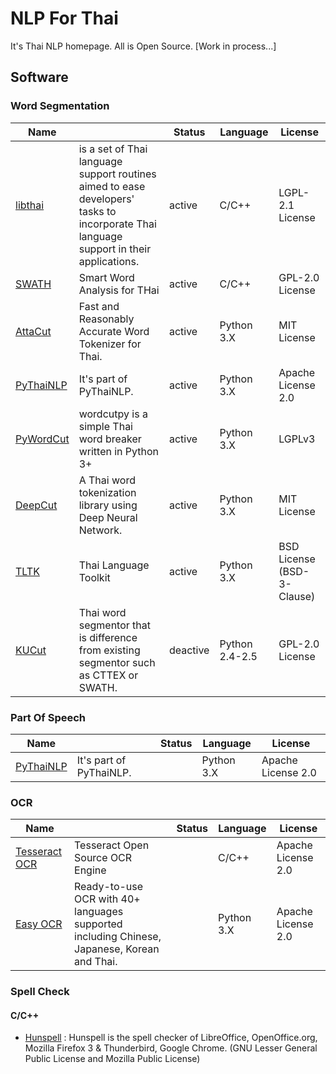 # NLP For Thai

It's Thai NLP homepage. All is Open Source. [Work in process...]

## Software

### Word Segmentation

| Name                                                |                                                              | Status   | Language       | License                    |
| --------------------------------------------------- | ------------------------------------------------------------ | -------- | -------------- | -------------------------- |
| [libthai](https://github.com/tlwg/libthai)          | is a set of Thai language support routines aimed to ease developers' tasks to incorporate Thai language support in their applications. | active   | C/C++          | LGPL-2.1 License           |
| [SWATH](https://github.com/tlwg/swath)              | Smart Word Analysis for THai                                 | active   | C/C++          | GPL-2.0 License            |
| [AttaCut](https://github.com/PyThaiNLP/attacut)     | Fast and Reasonably Accurate Word Tokenizer for Thai.        | active   | Python 3.X     | MIT License                |
| [PyThaiNLP](https://github.com/PyThaiNLP/pythainlp) | It's part of PyThaiNLP.                                      | active   | Python 3.X     | Apache License 2.0         |
| [PyWordCut](https://github.com/veer66/wordcutpy)    | wordcutpy is a simple Thai word breaker written in Python 3+ | active   | Python 3.X     | LGPLv3                     |
| [DeepCut](https://github.com/rkcosmos/deepcut)      | A Thai word tokenization library using Deep Neural Network.  | active   | Python 3.X     | MIT License                |
| [TLTK](https://pypi.org/project/tltk/)              | Thai Language Toolkit                                        | active   | Python 3.X     | BSD License (BSD-3-Clause) |
| [KUCut](https://github.com/Thanabhat/KUCut)         | Thai word segmentor that is difference from existing segmentor such as CTTEX or SWATH. | deactive | Python 2.4-2.5 | GPL-2.0 License            |

### Part Of Speech

| Name                                                |                         | Status | Language   | License            |
| --------------------------------------------------- | ----------------------- | ------ | ---------- | ------------------ |
| [PyThaiNLP](https://github.com/PyThaiNLP/pythainlp) | It's part of PyThaiNLP. |        | Python 3.X | Apache License 2.0 |

### OCR

| Name                                                        |                                                              | Status | Language   | License            |
| ----------------------------------------------------------- | ------------------------------------------------------------ | ------ | ---------- | ------------------ |
| [Tesseract OCR](https://github.com/tesseract-ocr/tesseract) | Tesseract Open Source OCR Engine                             |        | C/C++      | Apache License 2.0 |
| [Easy OCR](https://github.com/JaidedAI/EasyOCR)             | Ready-to-use OCR with 40+ languages supported including Chinese, Japanese, Korean and Thai. |        | Python 3.X | Apache License 2.0 |

### Spell Check

#### C/C++

- [Hunspell](http://hunspell.github.io/) : Hunspell is the spell checker of LibreOffice, OpenOffice.org, Mozilla Firefox 3 & Thunderbird, Google Chrome. (GNU Lesser General Public License and Mozilla Public License)